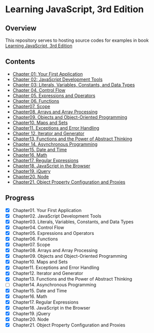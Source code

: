 # Learning JavaScript, 3rd Edition    

## Overview  
This repository serves to hosting source codes for examples in book [Learning JavaScript, 3rd Edition](https://www.amazon.cn/JavaScript%E5%AD%A6%E4%B9%A0%E6%8C%87%E5%8D%97-%E7%AC%AC3%E7%89%88-%E7%BE%8E-Ethan-Brown-%E5%B8%83%E6%9C%97/dp/B073L8PGSD/ref=sr_1_1?s=books&ie=UTF8&qid=1510117364&sr=1-1&keywords=Learning+JavaScript%2C+3rd+Edition&dpID=51uMzRdcOHL&preST=_SX258_BO1,204,203,200_QL70_&dpSrc=srch)

## Contents  
+ [Chapter 01: Your First Application](chapter01/README.md)  
+ [Chapter 02: JavaScript Development Tools](chapter02/README.md)    
+ [Chapter 03: Literals, Variables, Constants, and Data Types](chapter03/README.md)    
+ [Chapter 04. Control Flow](chapter04/README.md)    
+ [Chapter 05. Expressions and Operators](chapter05/README.md)  
+ [Chapter 06. Functions](chapter06/README.md)  
+ [Chapter07. Scope](chapter07-scope/README.md)  
+ [Chapter08. Arrays and Array Processing](chapter08-arr-process/README.md)  
+ [Chapter09. Objects and Object-Oriented Programming](chapter09-oop/README.md)  
+ [Chapter10. Maps and Sets](chapter11-map-set/README.md)  
+ [Chapter11. Exceptions and Error Handling](chapter11-exception-err/README.md)  
+ [Chapter 12. Iterator and Generator](chapter12/README.md)  
+ [Chapter13. Functions and the Power of Abstract Thinking](chapter13-functional-thinking/README.md)  
+ [Chapter 14. Asynchronous Programming](chapter14/README.md)  
+ [Chapter15. Date and Time](chapter15-date-time/README.md)   
+ [Chapter16. Math](chapter16-math/README.md)  
+ [Chapter17. Regular Expressions](chapter17-regex/README.md)  
+ [Chapter18. JavaScript in the Browser](chapter18-js-in-browser/README.md)  
+ [Chapter19. jQuery](chapter19-jquery/README.md)  
+ [Chapter20. Node](chapter20-node/README.md)  
+ [Chapter21. Object Property Configuration and Proxies](chapter21-obj-prop-config-and-proxy/README.md)  

## Progress  
+ [x] Chapter01. Your First Application  
+ [x] Chapter02. JavaScript Development Tools  
+ [x] Chapter03. Literals, Variables, Constants, and Data Types  
+ [x] Chapter04. Control Flow  
+ [x] Chapter05. Expressions and Operators  
+ [x] Chapter06. Functions  
+ [x] Chapter07. Scope  
+ [x] Chapter08. Arrays and Array Processing  
+ [x] Chapter09. Objects and Object-Oriented Programming  
+ [x] Chapter10. Maps and Sets  
+ [x] Chapter11. Exceptions and Error Handling  
+ [x] Chapter12. Iterator and Generator  
+ [x] Chapter13. Functions and the Power of Abstract Thinking
+ [ ] Chapter14. Asynchronous Programming  
+ [x] Chapter15. Date and Time  
+ [x] Chapter16. Math  
+ [x] Chapter17. Regular Expressions  
+ [x] Chapter18. JavaScript in the Browser  
+ [x] Chapter19. jQuery  
+ [x] Chapter20. Node  
+ [x] Chapter21. Object Property Configuration and Proxies

